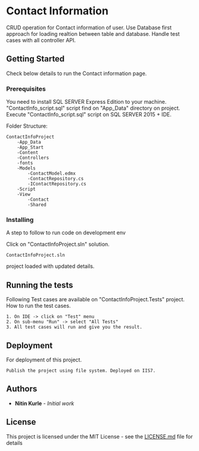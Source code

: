 # Contact Information

CRUD operation for Contact information of user. Use Database first approach for loading realtion between table and database. Handle test cases with all controller API.

## Getting Started

Check below details to run the Contact information page.

### Prerequisites

You need to install SQL SERVER Express Edition to your machine.
"ContactInfo_script.sql" script find on "App_Data" directory on project. Execute "ContactInfo_script.sql" script on SQL SERVER 2015 + IDE.


Folder Structure:

```
ContactInfoProject
	-App_Data
	-App_Start
	-Content
	-Controllers
	-fonts
	-Models
		-ContactModel.edmx
		-ContactRepository.cs
		-IContactRepository.cs
	-Script
	-View
		-Contact
		-Shared
```

### Installing

A step to follow to run code on development env

Click on "ContactInfoProject.sln" solution.

```
ContactInfoProject.sln
```

project loaded with updated details.



## Running the tests

Following Test cases are available on "ContactInfoProject.Tests" project.
How to run the test cases.

```
1. On IDE -> click on "Test" menu
2. On sub-menu "Run" -> select "All Tests"
3. All test cases will run and give you the result.
```

## Deployment

For deployment of this project. 

```
Publish the project using file system. Deployed on IIS7. 
```

## Authors

* **Nitin Kurle** - *Initial work* 

## License

This project is licensed under the MIT License - see the [LICENSE.md](LICENSE.md) file for details
